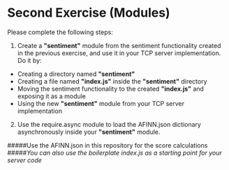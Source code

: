 Second Exercise (Modules)
=================================================

Please complete the following steps:
 
1. Create a **"sentiment"** module from the sentiment functionality created in the previous exercise, and use it in your TCP server implementation. Do it by:
 * Creating a directory named **"sentiment"**
 * Creating a file named **"index.js"** inside the **"sentiment"** directory
 * Moving the sentiment functionality to the created **"index.js"** and exposing it as a module
 * Using the new **"sentiment"** module from your TCP server implementation
2. Use the require.async module to load the AFINN.json dictionary asynchronously inside your **"sentiment"** module.

#####Use the AFINN.json in this repository for the score calculations
#####*You can also use the boilerplate index.js as a starting point for your server code*
